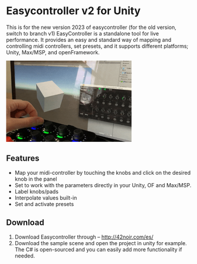 # Easycontroller v2 for Unity 
This is for the new version 2023 of easycontroller (for the old version, switch to branch v1)
EasyController is a standalone tool for live performance. It provides an easy and standard way of mapping and controlling midi controllers, set presets, and it supports different platforms; Unity, Max/MSP, and openFramework. 
 
   
<a href="url"><img src="https://github.com/shaltiel/42Noir-UnityEasyController/blob/master/IMG_4884%20demo%20to%20gif%20shorter.gif" align="centre" height="220" width="340" ></a>

## Features
- Map your midi-controller by touching the knobs and click on the desired knob in the panel
- Set to work with the parameters directly in your Unity, OF and Max/MSP. 
- Label knobs/pads
- Interpolate values built-in
- Set and activate presets

## Download
1. Download Easycontroller through – http://42noir.com/es/
2. Download the sample scene and open the project in unity for example. The C# is open-sourced and you can easily add more functionality if needed.
